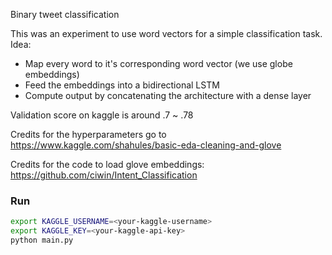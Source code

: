 Binary tweet classification

This was an experiment to use word vectors for a simple classification task.
Idea:

- Map every word to it's corresponding word vector (we use globe embeddings)
- Feed the embeddings into a bidirectional LSTM
- Compute output by concatenating the architecture with a dense layer

Validation score on kaggle is around .7 ~ .78

Credits for the hyperparameters go to https://www.kaggle.com/shahules/basic-eda-cleaning-and-glove

Credits for the code to load glove embeddings: https://github.com/ciwin/Intent_Classification

### Run

```bash
export KAGGLE_USERNAME=<your-kaggle-username>
export KAGGLE_KEY=<your-kaggle-api-key>
python main.py
```